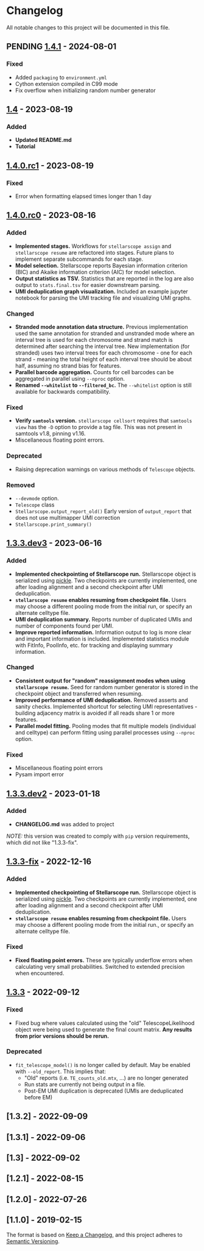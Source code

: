 # Changelog

All notable changes to this project will be documented in this file.

## PENDING [1.4.1](https://github.com/nixonlab/stellarscope/releases/tag/1.4.1) - 2024-08-01

### Fixed
- Added `packaging` to `environment.yml`
- Cython extension compiled in C99 mode
- Fix overflow when initializing random number generator

## [1.4](https://github.com/nixonlab/stellarscope/releases/tag/1.4) - 2023-08-19

### Added
- **Updated README.md**
- **Tutorial**

## [1.4.0.rc1](https://github.com/nixonlab/stellarscope/releases/tag/1.4.0.rc1) - 2023-08-19

### Fixed
- Error when formatting elapsed times longer than 1 day 

## [1.4.0.rc0](https://github.com/nixonlab/stellarscope/releases/tag/1.4.0.rc0) - 2023-08-16

### Added
- **Implemented stages.** Workflows for `stellarscope assign` and 
  `stellarscope resume` are refactored into stages. Future plans to implement
  separate subcommands for each stage.
- **Model selection.** Stellarscope reports Bayesian information criterion 
  (BIC) and Akaike information criterion (AIC) for model selection.
- **Output statistics as TSV.** Statistics that are reported in the log
  are also output to `stats.final.tsv` for easier downstream parsing.
- **UMI deduplication graph visualization.** Included an example jupyter
  notebook for parsing the UMI tracking file and visualizing UMI graphs.

### Changed
- **Stranded mode annotation data structure.** Previous implementation used
  the same annotation for stranded and unstranded mode where an interval tree
  is used for each chromosome and strand match is determined after searching
  the interval tree. New implementation (for stranded) uses two interval trees
  for each chromosome - one for each strand - meaning the total height of
  each interval tree should be about half, assuming no strand bias for 
  features.
- **Parallel barcode aggregation.** Counts for cell barcodes can be aggregated
  in parallel using `--nproc` option.
- **Renamed `--whitelist` to `--filtered_bc`.** The `--whitelist` option is 
  still available for backwards compatibility. 

### Fixed
- **Verify `samtools` version.** `stellarscope cellsort` requires that 
  `samtools view` has the `-D` option to provide a tag file. This was not 
  present in samtools v1.8, pinning v1.16. 
- Miscellaneous floating point errors.

### Deprecated
- Raising deprecation warnings on various methods of `Telescope` objects.

### Removed
- `--devmode` option.
- `Telescope` class
- `Stellarscope.output_report_old()` Early version of `output_report` that 
  does not use multimapper UMI correction
- `Stellarscope.print_summary()`


## [1.3.3.dev3](https://github.com/nixonlab/stellarscope/releases/tag/1.3.3.dev3) - 2023-06-16

### Added
- **Implemented checkpointing of Stellarscope run.** Stellarscope object is 
  serialized using [pickle](https://docs.python.org/3/library/pickle.html). Two
  checkpoints are currently implemented, one after loading alignment and a 
  second checkpoint after UMI deduplication.
- **`stellarscope resume` enables resuming from checkpoint file.** Users may
  choose a different pooling mode from the initial run, or specify an alternate
  celltype file.
- **UMI deduplication summary.** Reports number of duplicated UMIs and number 
  of components found per UMI.
- **Improve reported information.** Information output to log is more clear
  and important information is included. Implemented statistics module with
  FitInfo, PoolInfo, etc. for tracking and displaying summary information.  

### Changed
- **Consistent output for "random" reassignment modes when using 
  `stellarscope resume`.** Seed for random number generator is stored in
  the checkpoint object and transferred when resuming.
- **Improved performance of UMI deduplication.** Removed asserts and sanity 
  checks. Implemented shortcut for selecting UMI representatives - building
  adjacency matrix is avoided if all reads share 1 or more features.
- **Parallel model fitting.** Pooling modes that fit multiple models
  (individual and celltype) can perform fitting using parallel processes using
  `--nproc` option.

### Fixed
- Miscellaneous floating point errors
- Pysam import error
 

## [1.3.3.dev2](https://github.com/nixonlab/stellarscope/releases/tag/1.3.3.dev2) - 2023-01-18

### Added
- **CHANGELOG.md** was added to project

*NOTE:* this version was created to comply with `pip` version requirements, 
which did not like "1.3.3-fix".

## [1.3.3-fix](https://github.com/nixonlab/stellarscope/releases/tag/1.3.3-fix) - 2022-12-16

### Added
- **Implemented checkpointing of Stellarscope run.** Stellarscope object is 
  serialized using [pickle](https://docs.python.org/3/library/pickle.html). Two
  checkpoints are currently implemented, one after loading alignment and a 
  second checkpoint after UMI deduplication.
- **`stellarscope resume` enables resuming from checkpoint file.** Users may
  choose a different pooling mode from the initial run., or specify an alternate
  celltype file.

### Fixed
- **Fixed floating point errors.** These are typically underflow errors when
  calculating very small probabilities. Switched to extended precision when
  encountered.
   

## [1.3.3](https://github.com/nixonlab/stellarscope/releases/tag/1.3.3) - 2022-09-12

### Fixed
- Fixed bug where values calculated using the "old" TelescopeLikelihood 
  object were being used to generate the final count matrix. **Any results
  from prior versions should be rerun.**

### Deprecated
- `fit_telescope_model()` is no longer called by default. May be enabled 
   with `--old_report`. This implies that:
  - "Old" reports (i.e. `TE_counts_old.mtx`, ...) are no longer generated
  - Run stats are currently not being output in a file. 
  - Post-EM UMI duplication is deprecated (UMIs are deduplicated before EM)

  

## [1.3.2] - 2022-09-09

## [1.3.1] - 2022-09-06

## [1.3] - 2022-09-02

## [1.2.1] - 2022-08-15

## [1.2.0] - 2022-07-26

## [1.1.0] - 2019-02-15


The format is based on [Keep a Changelog](https://keepachangelog.com/en/1.0.0/),
and this project adheres to [Semantic Versioning](https://semver.org/spec/v2.0.0.html).

